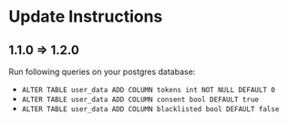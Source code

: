 # Update Instructions

## 1.1.0 => 1.2.0

Run following queries on your postgres database:  

- `ALTER TABLE user_data ADD COLUMN tokens int NOT NULL DEFAULT 0`
- `ALTER TABLE user_data ADD COLUMN consent bool DEFAULT true`
- `ALTER TABLE user_data ADD COLUMN blacklisted bool DEFAULT false`